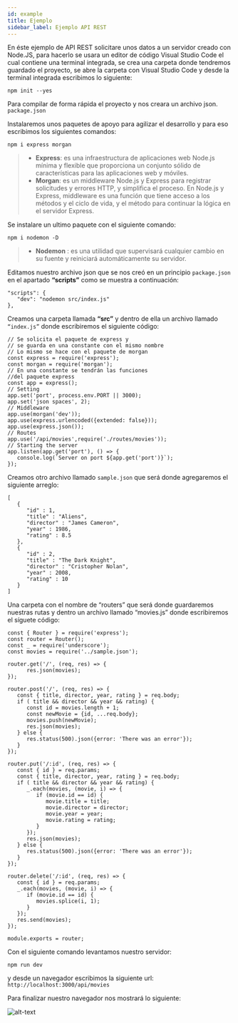 ```yaml
---
id: example
title: Ejemplo
sidebar_label: Ejemplo API REST 
---
```


En éste ejemplo de API REST solicitare unos datos a un servidor creado con Node.JS, para hacerlo se usara un editor de código Visual Studio Code el cual contiene una terminal integrada, se crea una carpeta donde tendremos guardado el proyecto, se abre la carpeta con Visual Studio Code y desde la terminal integrada escribimos lo siguiente:

```
npm init --yes
```

Para compilar de forma rápida el proyecto y nos creara un archivo json. `package.json`

Instalaremos unos paquetes de apoyo para agilizar el desarrollo y para eso escribimos los siguientes comandos:

```
npm i express morgan 
```

> + **Express**: es una infraestructura de aplicaciones web Node.js mínima y flexible que proporciona un conjunto sólido de características para las aplicaciones web y móviles.
> + **Morgan**: es un middleware Node.js y Express para registrar solicitudes y errores HTTP, y simplifica el proceso. En Node.js y Express, middleware es una función que tiene acceso a los métodos y el ciclo de vida, y el método para continuar la lógica en el servidor Express.

Se instalare un ultimo paquete con el siguiente comando:

```
npm i nodemon -D 
```

> + **Nodemon** : es una utilidad que supervisará cualquier cambio en su fuente y reiniciará automáticamente su servidor. 

Editamos nuestro archivo json que se nos creó en un principio `package.json` en el apartado **“scripts”** como se muestra a continuación:

```
"scripts": {
   "dev": "nodemon src/index.js"
},
```

Creamos una carpeta llamada **“src”** y dentro de ella un archivo llamado `“index.js”` donde escribiremos el siguiente código:

```
// Se solicita el paquete de express y
// se guarda en una constante con el mismo nombre
// Lo mismo se hace con el paquete de morgan
const express = require('express');
const morgan = require('morgan');
// En una constante se tendrán las funciones
//del paquete express
const app = express();
// Setting
app.set('port', process.env.PORT || 3000);
app.set('json spaces', 2);
// Middleware
app.use(morgan('dev'));
app.use(express.urlencoded({extended: false}));
app.use(express.json());
// Routes
app.use('/api/movies',require('./routes/movies'));
// Starting the server
app.listen(app.get('port'), () => {
   console.log(`Server on port ${app.get('port')}`);
});
```

Creamos otro archivo llamado `sample.json` que será donde agregaremos el siguiente arreglo:

```
[
   {
      "id" : 1,
      "title" : "Aliens",
      "director" : "James Cameron",
      "year" : 1986,
      "rating" : 8.5
   },
   {
      "id" : 2,
      "title" : "The Dark Knight",
      "director" : "Cristopher Nolan",
      "year" : 2008,
      "rating" : 10
   }
]
```

Una carpeta con el nombre de “routers” que será donde guardaremos nuestras rutas y dentro un archivo llamado “movies.js” donde escribiremos el síguete código: 

```
const { Router } = require('express');
const router = Router();
const _ = require('underscore');
const movies = require('../sample.json');

router.get('/', (req, res) => {
      res.json(movies);
});

router.post('/', (req, res) => {
   const { title, director, year, rating } = req.body;
   if ( title && director && year && rating) {
      const id = movies.length + 1;
      const newMovie = {id, ...req.body};
      movies.push(newMovie);
      res.json(movies);
   } else {
      res.status(500).json({error: 'There was an error'});
   }
});

router.put('/:id', (req, res) => {
   const { id } = req.params;
   const { title, director, year, rating } = req.body;
   if ( title && director && year && rating) {
      _.each(movies, (movie, i) => {
         if (movie.id == id) {
            movie.title = title;
            movie.director = director;
            movie.year = year;
            movie.rating = rating;
         }
      });
      res.json(movies);
   } else {
      res.status(500).json({error: 'There was an error'});
   }
});

router.delete('/:id', (req, res) => {
   const { id } = req.params;
   _.each(movies, (movie, i) => {
      if (movie.id == id) {
         movies.splice(i, 1);
      }
   });
   res.send(movies);
});

module.exports = router;
```

Con el siguiente comando levantamos nuestro servidor:

```
npm run dev 
```

y desde un navegador escribimos la siguiente url: `http://localhost:3000/api/movies`

Para finalizar nuestro navegador nos mostrará lo siguiente:

![alt-text](/img/capture.png "Capture")
